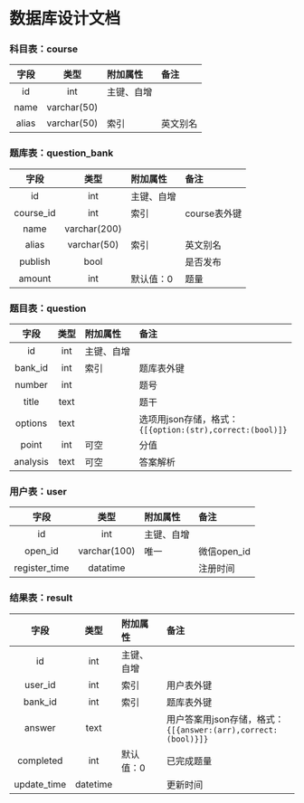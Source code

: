 # 数据库设计文档

### 科目表：course
|字段	|类型	|附加属性	|备注	|
|:-----:|:-----:|:----------|:------|
|id		|int	|主键、自增	|		|
|name	|varchar(50)|		|		|
|alias	|varchar(50)|索引	|英文别名|

### 题库表：question_bank
|字段	|类型	|附加属性	|备注	|
|:-----:|:-----:|:----------|:------|
|id		|int	|主键、自增	|		|
|course_id|int	|索引		|course表外键|
|name	|varchar(200)|		|		|
|alias	|varchar(50)|索引	|英文别名|
|publish|bool	|			|是否发布|
|amount	|int	|默认值：0	|题量	|

### 题目表：question
|字段	|类型	|附加属性	|备注	|
|:-----:|:-----:|:----------|:------|
|id		|int	|主键、自增	|		|
|bank_id|int	|索引		|题库表外键|
|number	|int	|			|题号	|
|title	|text	|			|题干	|
|options|text	|			|选项用json存储，格式：<br/>`{[{option:(str),correct:(bool)]}`|
|point	|int	|可空		|分值	|
|analysis|text	|可空		|答案解析|

### 用户表：user
|字段	|类型	|附加属性	|备注	|
|:-----:|:-----:|:----------|:------|
|id		|int	|主键、自增	|		|
|open_id|varchar(100)|唯一	|微信open_id|
|register_time|datatime|	|注册时间|

### 结果表：result
|字段	|类型	|附加属性	|备注	|
|:-----:|:-----:|:----------|:------|
|id		|int	|主键、自增	|		|
|user_id|int	|索引		|用户表外键|
|bank_id|int	|索引		|题库表外键|
|answer	|text	|			|用户答案用json存储，格式：<br/>`{[{answer:(arr),correct:(bool)}]}`|
|completed|int	|默认值：0	|已完成题量|
|update_time|datetime|		|更新时间|
